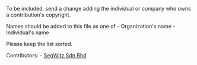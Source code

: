 To be included, send a change adding the individual or
company who owns a contribution's copyright.

Names should be added to this file as one of
	- Organization's name
	- Individual's name <submission email address>

Please keep the list sorted.

Contributors:
	- [SegWitz Sdn Bhd](segwitz.com)
